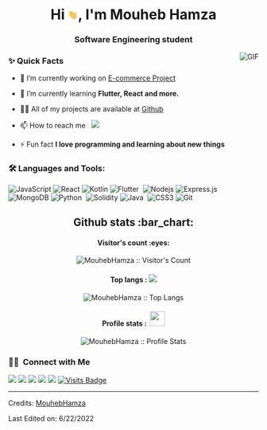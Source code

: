 <h1 align="center">Hi <img src="https://raw.githubusercontent.com/ABSphreak/ABSphreak/master/gifs/Hi.gif" width="20px">, I'm Mouheb Hamza</h1>
<h3 align="center">Software Engineering student </h3>


  <img align="right" alt="GIF" src="https://media.giphy.com/media/MC6eSuC3yypCU/giphy.gif" />
  
### ✨ Quick Facts
- 🔭 I’m currently working on [E-commerce Project](https://github.com/MouhebHamza/React-E-commerce)

- 🌱 I’m currently learning **Flutter, React and more.**

- 👨‍💻 All of my projects are available at [Github](https://github.com/MouhebHamza?tab=repositories)

- 📫 How to reach me &nbsp; [<img src="https://d29fhpw069ctt2.cloudfront.net/icon/image/38764/preview.svg" width="25">](https://www.linkedin.com/in/mouheb-hamza/)

- ⚡ Fun fact **I love programming and learning about new things**



### 🛠️ Languages and Tools:



![JavaScript](https://img.shields.io/badge/-JavaScript-black?style=flat-square&logo=javascript)
![React](https://img.shields.io/badge/-React-black?style=flat-square&logo=react)
![Kotlin](https://img.shields.io/badge/-Kotlin-black?style=flat-square&logo=kotlin)
![Flutter](https://img.shields.io/badge/-Flutter-black?style=flat-square&logo=flutter)&nbsp;
![Nodejs](https://img.shields.io/badge/-Nodejs-black?style=flat-square&logo=Node.js)
![Express.js](https://img.shields.io/badge/-Express-black?style=flat-square&logo=expressjs)
![MongoDB](https://img.shields.io/badge/-MongoDB-black?style=flat-square&logo=mongodb)
![Python](https://img.shields.io/badge/-Python-05122A?style=flat&logo=python)&nbsp;
![Solidity](https://img.shields.io/badge/-Solidity-black?style=flat-square&logo=solidity)
![Java](https://img.shields.io/badge/-Java-05122A?style=flat&logo=Java&logoColor=FFA518)&nbsp;
![CSS3](https://img.shields.io/badge/-CSS3-black?style=flat-square&logo=css3)
![Git](https://img.shields.io/badge/-Git-black?style=flat-square&logo=git)




<h2 align="center">Github stats :bar_chart:</h2>

<h4 align="center">Visitor's count :eyes:</h4>

<p align="center"><img src="https://profile-counter.glitch.me/{MouhebHamza}/count.svg" alt="MouhebHamza :: Visitor's Count" /></p>

<h4 align="center">Top langs :&nbsp;<img src="https://media.giphy.com/media/ObNTw8Uzwy6KQ/giphy.gif" width="30px"></h4>

<p align="center"><img src="https://github-readme-stats.vercel.app/api/top-langs/?username=MouhebHamza&langs_count=10&theme=tokyonight&layout=compact" alt="MouhebHamza :: Top Langs" /></p>

<h4 align="center">Profile stats :&nbsp; <img src="https://cultofthepartyparrot.com/parrots/hd/githubparrot.gif" width="30" height="30"/></h4>

<p align="center"><img src="https://github-readme-stats.vercel.app/api?username=MouhebHamza&show_icons=true&theme=synthwave" alt="MouhebHamza :: Profile Stats" /></p>



### 🤝🏻 &nbsp;Connect with Me

<p align = "center">
 
[<img src ="https://img.shields.io/badge/portfolio-%23.svg?&style=for-the-badge&logo=&logoColor=white%22">](https://MouhebHamza.github.io)
[<img src="https://img.shields.io/badge/twitter-%231DA1F2.svg?&style=for-the-badge&logo=twitter&logoColor=white" />](https://twitter.com/) 
[<img src="https://img.shields.io/badge/linkedin-%230077B5.svg?&style=for-the-badge&logo=linkedin&logoColor=white" />](https://www.linkedin.com/in/mouheb-hamza/)
[<img src = "https://img.shields.io/badge/instagram-%23E4405F.svg?&style=for-the-badge&logo=instagram&logoColor=white">](https://www.instagram.com/mouheb_hamza/)
[<img src="https://img.shields.io/badge/facebook-%231877F2.svg?&style=for-the-badge&logo=facebook&logoColor=white" />](https://www.facebook.com/mouheb.hamza1/) 
[![Visits Badge](https://badges.pufler.dev/visits/MouhebHamza/MouhebHamza?style=for-the-badge)](https://github.com/MouhebHamza)

</p>

------
Credits: [MouhebHamza](https://github.com/MouhebHamza)

Last Edited on: 6/22/2022
